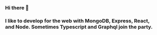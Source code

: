 ### Hi there 👋

### I like to develop for the web with MongoDB, Express, React, and Node. Sometimes Typescript and Graphql join the party.
